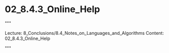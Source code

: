 # 02_8.4.3_Online_Help

"""

Lecture: 8_Conclusions/8.4_Notes_on_Languages_and_Algorithms
Content: 02_8.4.3_Online_Help

"""

